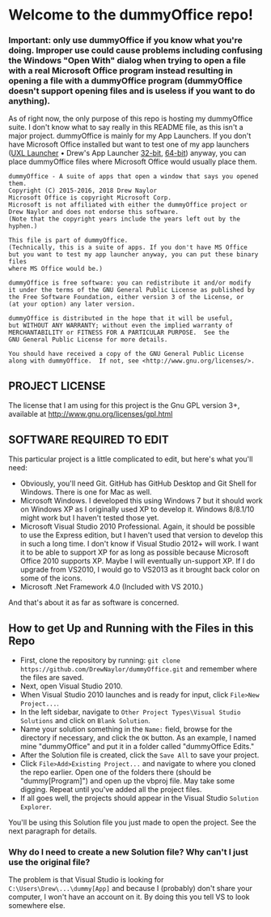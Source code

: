 # Welcome to the dummyOffice repo!

### Important: only use dummyOffice if you know what you're doing. Improper use could cause problems including confusing the Windows "Open With" dialog when trying to open a file with a real Microsoft Office program instead resulting in opening a file with a dummyOffice program (dummyOffice doesn't support opening files and is useless if you want to do anything).

As of right now, the only purpose of this repo is hosting my dummyOffice suite. I don't know what to say really in this README file, as this isn't a major project. dummyOffice is mainly for my App Launchers. If you don't have Microsoft Office installed but want to test one of my app launchers ([UXL Launcher](https://github.com/DrewNaylor/UXL-Launcher) &bull; Drew's App Launcher [32-bit](https://github.com/DrewNaylor/MSOfficeAppLauncherNext32), [64-bit](https://github.com/DrewNaylor/MSOfficeAppLauncherNext64)) anyway, you can place dummyOffice files where Microsoft Office would usually place them.

```
dummyOffice - A suite of apps that open a window that says you opened them.
Copyright (C) 2015-2016, 2018 Drew Naylor
Microsoft Office is copyright Microsoft Corp.
Microsoft is not affiliated with either the dummyOffice project or Drew Naylor and does not endorse this software.
(Note that the copyright years include the years left out by the hyphen.)

This file is part of dummyOffice.
(Technically, this is a suite of apps. If you don't have MS Office 
but you want to test my app launcher anyway, you can put these binary files
where MS Office would be.)

dummyOffice is free software: you can redistribute it and/or modify
it under the terms of the GNU General Public License as published by
the Free Software Foundation, either version 3 of the License, or
(at your option) any later version.

dummyOffice is distributed in the hope that it will be useful,
but WITHOUT ANY WARRANTY; without even the implied warranty of
MERCHANTABILITY or FITNESS FOR A PARTICULAR PURPOSE.  See the
GNU General Public License for more details.

You should have received a copy of the GNU General Public License
along with dummyOffice.  If not, see <http://www.gnu.org/licenses/>.
```

## PROJECT LICENSE

The license that I am using for this project is the Gnu GPL version 3+, available at <http://www.gnu.org/licenses/gpl.html>

## SOFTWARE REQUIRED TO EDIT

This particular project is a little complicated to edit, but here's what you'll need:

- Obviously, you'll need Git. GitHub has GitHub Desktop and Git Shell for Windows. There is one for Mac as well.
- Microsoft Windows. I developed this using Windows 7 but it should work on Windows XP as I originally used XP to develop it. Windows 8/8.1/10 might work but I haven't tested those yet.
- Microsoft Visual Studio 2010 Professional. Again, it should be possible to use the Express edition, but I haven't used that version to develop this in such a long time. I don't know if Visual Studio 2012+ will work. I want it to be able to support XP for as long as possible because Microsoft Office 2010 supports XP. Maybe I will eventually un-support XP. If I do upgrade from VS2010, I would go to VS2013 as it brought back color on some of the icons.
- Microsoft .Net Framework 4.0 (Included with VS 2010.)

And that's about it as far as software is concerned. 

## How to get Up and Running with the Files in this Repo



- First, clone the repository by running:    `git clone https://github.com/DrewNaylor/dummyOffice.git` and remember where the files are saved.
- Next, open Visual Studio 2010.
- When Visual Studio 2010 launches and is ready for input, click `File>New Project...`.
- In the left sidebar, navigate to `Other Project Types\Visual Studio Solutions` and click on `Blank Solution`. 
- Name your solution something in the `Name:` field, browse for the directory if necessary, and click the `OK` button. As an example, I named mine "dummyOffice" and put it in a folder called "dummyOffice Edits."
- After the Solution file is created, click the `Save All` to save your project.
- Click `File>Add>Existing Project...` and navigate to where you cloned the repo earlier. Open one of the folders there (should be "dummy[Program]") and open up the vbproj file. May take some digging. Repeat until you've added all the project files.
- If all goes well, the projects should appear in the Visual Studio `Solution Explorer`.
 
You'll be using this Solution file you just made to open the project. See the next paragraph for details.

### Why do I need to create a new Solution file? Why can't I just use the original file?

The problem is that Visual Studio is looking for `C:\Users\Drew\...\dummy[App]` and because I (probably) don't share your  computer, I won't have an account on it. By doing this you tell VS to look somewhere else.
